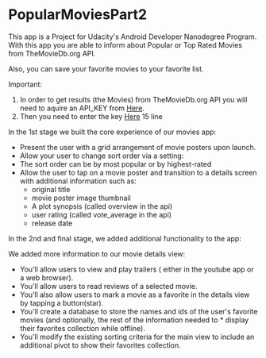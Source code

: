 # PopularMoviesPart2
This app is a Project for Udacity's Android Developer Nanodegree Program. With this app you are able to inform about Popular or Top Rated Movies from TheMovieDb.org API. 

Also, you can save your favorite movies to your favorite list.

Important: 
1) In order to get results (the Movies) from TheMovieDb.org API you will need to aquire an API_KEY from [Here](https://developers.themoviedb.org/3/getting-started/introduction).
2) Then you need to enter the key [Here](https://github.com/KostasAnagnostou/PopularMoviesPart2/blob/master/app/src/main/java/com/example/android/popularmovies2/utilities/APIUtils.java) 15 line

In the 1st stage we built the core experience of our movies app:

* Present the user with a grid arrangement of movie posters upon launch.
* Allow your user to change sort order via a setting:
* The sort order can be by most popular or by highest-rated
* Allow the user to tap on a movie poster and transition to a details screen with additional information such as:
  * original title
  * movie poster image thumbnail
  * A plot synopsis (called overview in the api)
  * user rating (called vote_average in the api)
  * release date

In the 2nd and final stage, we added additional functionality to the app:

We added more information to our movie details view:

* You’ll allow users to view and play trailers ( either in the youtube app or a web browser).
* You’ll allow users to read reviews of a selected movie.
* You’ll also allow users to mark a movie as a favorite in the details view by tapping a button(star).
* You'll create a database to store the names and ids of the user's favorite movies (and optionally, the rest of the information needed to * display their favorites collection while offline).
* You’ll modify the existing sorting criteria for the main view to include an additional pivot to show their favorites collection.

